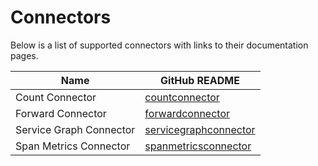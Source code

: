 # Connectors

Below is a list of supported connectors with links to their documentation pages.

| Name                             | GitHub README |
| -------------------------------- | ------------- |
| Count Connector  | [countconnector](https://github.com/open-telemetry/opentelemetry-collector-contrib/blob/v0.100.0/connector/countconnector/README.md) |
| Forward Connector  | [forwardconnector](https://github.com/open-telemetry/opentelemetry-collector/blob/v0.100.0/connector/forwardconnector/README.md) |
| Service Graph Connector  | [servicegraphconnector](https://github.com/open-telemetry/opentelemetry-collector-contrib/blob/v0.100.0/connector/servicegraphconnector/README.md) |
| Span Metrics Connector  | [spanmetricsconnector](https://github.com/open-telemetry/opentelemetry-collector-contrib/blob/v0.100.0/connector/spanmetricsconnector/README.md) |
